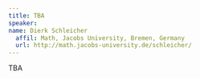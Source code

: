 ```yaml
---
title: TBA
speaker:
name: Dierk Schleicher
  affil: Math, Jacobs University, Bremen, Germany
  url: http://math.jacobs-university.de/schleicher/
---
```


TBA
